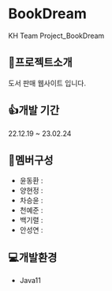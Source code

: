 # BookDream

KH Team Project_BookDream

## 📘프로젝트소개

도서 판매 웹사이트 입니다.

## 👍개발 기간

22.12.19 ~ 23.02.24

## 🤝멤버구성

- 윤동환 :
- 양현정 :
- 차승윤 :
- 천예준 :
- 백기렬 :
- 안성연 :

## 💻개발환경

- Java11
